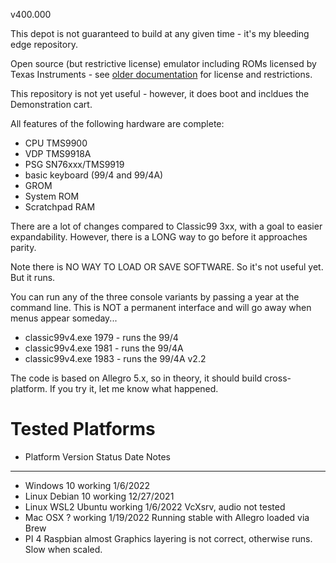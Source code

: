 v400.000

This depot is not guaranteed to build at any given time - it's my bleeding edge repository.

Open source (but restrictive license) emulator including ROMs licensed by Texas Instruments - see [older documentation](https://github.com/tursilion/classic99/raw/main/dist/Classic99%20Manual.pdf) for license and restrictions.

This repository is not yet useful - however, it does boot and incldues the Demonstration cart.

All features of the following hardware are complete:
- CPU TMS9900
- VDP TMS9918A
- PSG SN76xxx/TMS9919
- basic keyboard (99/4 and 99/4A)
- GROM
- System ROM
- Scratchpad RAM

There are a lot of changes compared to Classic99 3xx, with a goal to easier expandability. However,
there is a LONG way to go before it approaches parity.

Note there is NO WAY TO LOAD OR SAVE SOFTWARE. So it's not useful yet. But it runs.

You can run any of the three console variants by passing a year at the command line. This is NOT
a permanent interface and will go away when menus appear someday...

- classic99v4.exe 1979 - runs the 99/4
- classic99v4.exe 1981 - runs the 99/4A
- classic99v4.exe 1983 - runs the 99/4A v2.2

The code is based on Allegro 5.x, so in theory, it should build cross-platform. If you try it, let me know 
what happened.

Tested Platforms
================

- Platform    Version     Status      Date        Notes
- -------------------------------------------------------------------------------------------------------------
- Windows     10          working     1/6/2022
- Linux       Debian 10   working     12/27/2021
- Linux       WSL2 Ubuntu working     1/6/2022    VcXsrv, audio not tested
- Mac OSX     ?           working     1/19/2022   Running stable with Allegro loaded via Brew
- PI 4		  Raspbian	  almost                  Graphics layering is not correct, otherwise runs. Slow when scaled.


